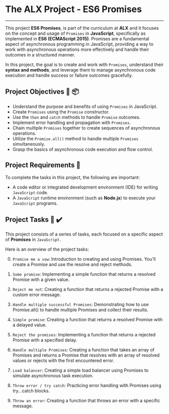 # The ALX Project - ES6 Promises
------------

This project __ES6 Promises__, is part of the curriculum at __ALX__ and  it focuses on
the concept and usage of `Promises` in __JavaScript__, specifically as implemented in __ES6 (ECMAScript 2015)__.
Promises are a fundamental aspect of asynchronous programming in JavaScript,
providing a way to work with asynchronous operations more effectively and handle their outcomes in a structured manner.

In this project, the goal is to create and work with `Promises`, understand their __syntax and methods__,
and leverage them to manage asynchronous code execution and handle success or failure outcomes gracefully.


## Project Objectives :briefcase: :package:

- Understand the purpose and benefits of using `Promises` in JavaScript.
- Create `Promises` using the `Promise` constructor.
- Use the `then` and `catch` methods to handle `Promise` outcomes.
- Implement error handling and propagation with `Promises`.
- Chain multiple `Promises` together to create sequences of asynchronous operations.
- Utilize the `Promise.all()` method to handle multiple `Promises` simultaneously.
- Grasp the basics of asynchronous code execution and flow control.


## Project Requirements :toolbox:

To complete the tasks in this project, the following are important:

- A code editor or integrated development environment (IDE) for writing `JavaScript` code.
- A `JavaScript` runtime environment (such as __Node.js__) to execute your `JavaScript` programs.


## Project Tasks :open_file_folder: :heavy_check_mark:

This project consists of a series of tasks, each focused on a specific aspect of __Promises__ in `JavaScript`.

Here is an overview of the project tasks:

0. `Promise me a vow`: Introduction to creating and using Promises. You'll create a Promise and use the resolve and reject methods.

1. `Some promise`: Implementing a simple function that returns a resolved Promise with a given value.

2. `Reject me not`: Creating a function that returns a rejected Promise with a custom error message.

3. `Handle multiple successful Promises`: Demonstrating how to use Promise.all() to handle multiple Promises and collect their results.

4. `Simple promise`: Creating a function that returns a resolved Promise with a delayed value.

5. `Reject the promises`: Implementing a function that returns a rejected Promise with a specified delay.

6. `Handle multiple Promises`: Creating a function that takes an array of Promises and
returns a Promise that resolves with an array of resolved values or rejects with the first encountered error.

7. `Load balancer`: Creating a simple load balancer using Promises to simulate asynchronous task execution.

8. `Throw error / try catch`: Practicing error handling with Promises using try...catch blocks.

9. `Throw an error`: Creating a function that throws an error with a specific message.
